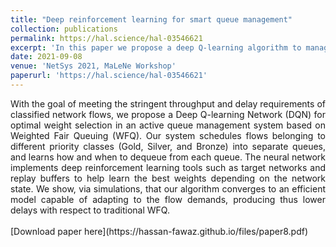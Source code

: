 ```yaml
---
title: "Deep reinforcement learning for smart queue management"
collection: publications
permalink: https://hal.science/hal-03546621
excerpt: 'In this paper we propose a deep Q-learning algorithm to manage queues in networks.'
date: 2021-09-08
venue: 'NetSys 2021, MaLeNe Workshop'
paperurl: 'https://hal.science/hal-03546621'
---
```

<div style="text-align: justify;">
With the goal of meeting the stringent throughput and delay requirements of classified network flows, we propose a Deep Q-learning Network (DQN) for optimal weight selection in an active queue management system based on Weighted Fair Queuing (WFQ). Our system schedules flows belonging to different priority classes (Gold, Silver, and Bronze) into separate queues, and learns how and when to dequeue from each queue. The neural network implements deep reinforcement learning tools such as target networks and replay buffers to help learn the best weights depending on the network state. We show, via simulations, that our algorithm converges to an efficient model capable of adapting to the flow demands, producing thus lower delays with respect to traditional WFQ.
</div>
<br>
[Download paper here](https://hassan-fawaz.github.io/files/paper8.pdf)



